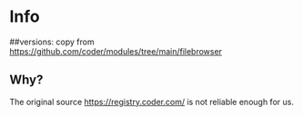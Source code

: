 # Info

##versions: copy from  https://github.com/coder/modules/tree/main/filebrowser

## Why?

The original source https://registry.coder.com/ is not reliable enough for us.